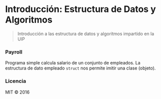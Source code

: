 # Introducción: Estructura de Datos y Algoritmos
> Introducción a las estructura de datos y algoritmos impartido en la UIP

### Payroll
Programa simple calcula salario de un conjunto de empleados. La estructura de dato empleado `struct` nos permite imitir una clase (objeto).

### Licencia
MIT © 2016